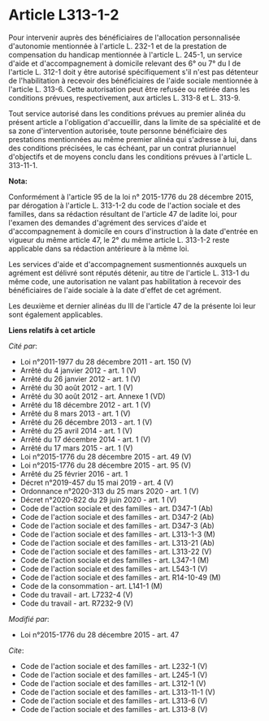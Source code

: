 # Article L313-1-2

Pour intervenir auprès des bénéficiaires de l'allocation personnalisée d'autonomie mentionnée à l'article L. 232-1 et de la
prestation de compensation du handicap mentionnée à l'article L. 245-1, un service d'aide et d'accompagnement à domicile
relevant des 6° ou 7° du I de l'article L. 312-1 doit y être autorisé spécifiquement s'il n'est pas détenteur de
l'habilitation à recevoir des bénéficiaires de l'aide sociale mentionnée à l'article L. 313-6. Cette autorisation peut être
refusée ou retirée dans les conditions prévues, respectivement, aux articles L. 313-8 et L. 313-9. 

Tout service autorisé dans les conditions prévues au premier alinéa du présent article a l'obligation d'accueillir, dans la
limite de sa spécialité et de sa zone d'intervention autorisée, toute personne bénéficiaire des prestations mentionnées au
même premier alinéa qui s'adresse à lui, dans des conditions précisées, le cas échéant, par un contrat pluriannuel
d'objectifs et de moyens conclu dans les conditions prévues à l'article L. 313-11-1.

**Nota:**

Conformément à l'article 95 de la loi n° 2015-1776 du 28 décembre 2015, par dérogation à l'article L. 313-1-2 du code de
l'action sociale et des familles, dans sa rédaction résultant de l'article 47 de ladite loi, pour l'examen des demandes
d'agrément des services d'aide et d'accompagnement à domicile en cours d'instruction à la date d'entrée en vigueur du même
article 47, le 2° du même article L. 313-1-2 reste applicable dans sa rédaction antérieure à la même loi.

Les services d'aide et d'accompagnement susmentionnés auxquels un agrément est délivré sont réputés détenir, au titre de
l'article L. 313-1 du même code, une autorisation ne valant pas habilitation à recevoir des bénéficiaires de l'aide sociale à
la date d'effet de cet agrément.

Les deuxième et dernier alinéas du III de l'article 47 de la présente loi leur sont également applicables.

**Liens relatifs à cet article**

_Cité par_:

  - Loi n°2011-1977 du 28 décembre 2011 - art. 150 (V)
  - Arrêté du 4 janvier 2012 - art. 1 (V)
  - Arrêté du 26 janvier 2012 - art. 1 (V)
  - Arrêté du 30 août 2012 - art. 1 (V)
  - Arrêté du 30 août 2012 - art. Annexe 1 (VD)
  - Arrêté du 18 décembre 2012 - art. 1 (V)
  - Arrêté du 8 mars 2013 - art. 1 (V)
  - Arrêté du 26 décembre 2013 - art. 1 (V)
  - Arrêté du 25 avril 2014 - art. 1 (V)
  - Arrêté du 17 décembre 2014 - art. 1 (V)
  - Arrêté du 17 mars 2015 - art. 1 (V)
  - Loi n°2015-1776 du 28 décembre 2015 - art. 49 (V)
  - Loi n°2015-1776 du 28 décembre 2015 - art. 95 (V)
  - Arrêté du 25 février 2016 - art. 1
  - Décret n°2019-457 du 15 mai 2019 - art. 4 (V)
  - Ordonnance n°2020-313 du 25 mars 2020 - art. 1 (V)
  - Décret n°2020-822 du 29 juin 2020 - art. 1 (V)
  - Code de l'action sociale et des familles - art. D347-1 (Ab)
  - Code de l'action sociale et des familles - art. D347-2 (Ab)
  - Code de l'action sociale et des familles - art. D347-3 (Ab)
  - Code de l'action sociale et des familles - art. L313-1-3 (M)
  - Code de l'action sociale et des familles - art. L313-21 (Ab)
  - Code de l'action sociale et des familles - art. L313-22 (V)
  - Code de l'action sociale et des familles - art. L347-1 (M)
  - Code de l'action sociale et des familles - art. L543-1 (V)
  - Code de l'action sociale et des familles - art. R14-10-49 (M)
  - Code de la consommation - art. L141-1 (M)
  - Code du travail - art. L7232-4 (V)
  - Code du travail - art. R7232-9 (V)

_Modifié par_:

  - Loi n°2015-1776 du 28 décembre 2015 - art. 47

_Cite_:

  - Code de l'action sociale et des familles - art. L232-1 (V)
  - Code de l'action sociale et des familles - art. L245-1 (V)
  - Code de l'action sociale et des familles - art. L312-1 (V)
  - Code de l'action sociale et des familles - art. L313-11-1 (V)
  - Code de l'action sociale et des familles - art. L313-6 (V)
  - Code de l'action sociale et des familles - art. L313-8 (V)
